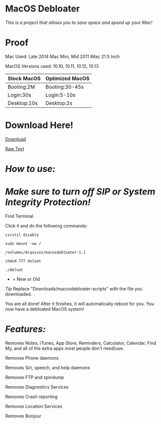 # MacOS Debloater

*This is a project that allows you to save space and speed up your Mac!*

# Proof

Mac Used: Late 2014 Mac Mini, Mid 2011 iMac 21.5 Inch

MacOS Versions used: 10.10, 10.11, 10.12, 10.13

| Stock MacOS    | Optimized MacOS          |
| -----------    | ------------------------ |
| Booting:2M     | Booting:30-45s           |
| Login:30s      | Login:5-10s              |
| Desktop:10s    | Desktop:2s               |


# Download Here!


[Download](https://codeload.github.com/dotslashlevi/macosdebloater/zip/refs/tags/v1.1)

[Raw Text](https://raw.githubusercontent.com/dotslashlevi/macosdebloater/scripts/debloat)


# *How to use:*

# *Make sure to turn off SIP or System Integrity Protection!*

Find Terminal.

Click it and do the following commands:

```
csrutil disable
```
```
sudo mount -uw /
```
```
/volumes/Arquivos/macosdebloater-1.1
```
```
chmod 777 deloat
```
```
./deloat
```

* = New or Old

*Tip*
Replace "Downloads/macosdebloater-scripts" with the file you downloaded.


You are all done! After it finishes, it will automatically reboot for you. You now have a debloated MacOS system!

# *Features:*

Removes Notes, iTunes, App Store, Reminders, Calculator, Calendar, Find My, and all of the extra apps most people don't need/use.

Removes Phone daemons

Removes Siri, speech, and help daemons

Removes FTP and spindump

Removes Diagnostics Services

Removes Crash reporting

Removes Location Services

Removes Bonjour

